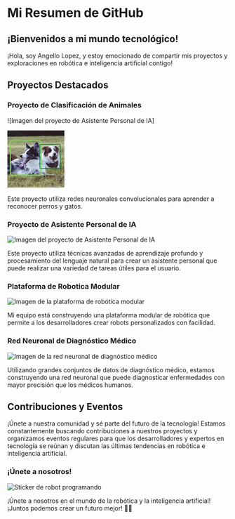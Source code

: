 
# Mi Resumen de GitHub

## ¡Bienvenidos a mi mundo tecnológico!

¡Hola, soy Angello Lopez, y estoy emocionado de compartir mis proyectos y exploraciones en robótica e inteligencia artificial contigo!

## Proyectos Destacados

### Proyecto de Clasificación de Animales
![Imagen del proyecto de Asistente Personal de IA]

![Imagen del proyecto de clasificación de animales](./img/perro_gato.jpg)

Este proyecto utiliza redes neuronales convolucionales para aprender a reconocer perros y gatos.

### Proyecto de Asistente Personal de IA

![Imagen del proyecto de Asistente Personal de IA](https://www.ejemplo.com/imagenes/assistant-robot.jpg)

Este proyecto utiliza técnicas avanzadas de aprendizaje profundo y procesamiento del lenguaje natural para crear un asistente personal que puede realizar una variedad de tareas útiles para el usuario.

### Plataforma de Robotica Modular

![Imagen de la plataforma de robótica modular](https://www.ejemplo.com/imagenes/robotics-platform.jpg)

Mi equipo está construyendo una plataforma modular de robótica que permite a los desarrolladores crear robots personalizados con facilidad.

### Red Neuronal de Diagnóstico Médico

![Imagen de la red neuronal de diagnóstico médico](https://www.ejemplo.com/imagenes/medical-ai.jpg)

Utilizando grandes conjuntos de datos de diagnóstico médico, estamos construyendo una red neuronal que puede diagnosticar enfermedades con mayor precisión que los médicos humanos.

## Contribuciones y Eventos

¡Únete a nuestra comunidad y sé parte del futuro de la tecnología! Estamos constantemente buscando contribuciones a nuestros proyectos y organizamos eventos regulares para que los desarrolladores y expertos en tecnología se reúnan y discutan las últimas tendencias en robótica e inteligencia artificial.

### ¡Únete a nosotros!

![Sticker de robot programando](https://www.ejemplo.com/imagenes/robot-programming.png)

¡Únete a nosotros en el mundo de la robótica y la inteligencia artificial! ¡Juntos podemos crear un futuro mejor! 🤖🚀
